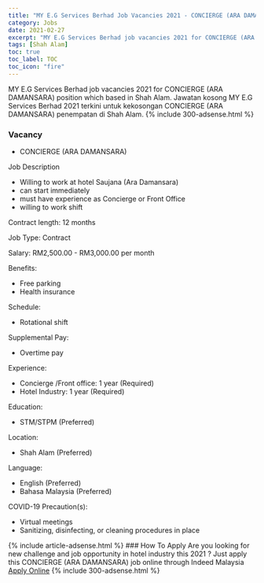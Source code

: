 ```yaml
---
title: "MY E.G Services Berhad Job Vacancies 2021 - CONCIERGE (ARA DAMANSARA)" 
category: Jobs 
date: 2021-02-27 
excerpt: "MY E.G Services Berhad job vacancies 2021 for CONCIERGE (ARA DAMANSARA) position which based in Shah Alam. Jawatan kosong MY E.G Services Berhad 2021 terkini untuk kekosongan CONCIERGE (ARA DAMANSARA) penempatan di Shah Alam" 
tags: [Shah Alam] 
toc: true 
toc_label: TOC 
toc_icon: "fire" 
--- 
```


MY E.G Services Berhad job vacancies 2021 for CONCIERGE (ARA DAMANSARA) position which based in Shah Alam. Jawatan kosong MY E.G Services Berhad 2021 terkini untuk kekosongan CONCIERGE (ARA DAMANSARA) penempatan di Shah Alam. 
{% include 300-adsense.html %} 
### Vacancy 
- CONCIERGE (ARA DAMANSARA) 
<div><p>Job Description</p><ul><li>Willing to work at hotel Saujana (Ara Damansara)</li><li>can start immediately</li><li>must have experience as Concierge or Front Office</li><li>willing to work shift</li></ul><p>Contract length: 12 months</p><p>Job Type: Contract</p><p>Salary: RM2,500.00 - RM3,000.00 per month</p><p>Benefits:</p><ul><li>Free parking</li><li>Health insurance</li></ul><p>Schedule:</p><ul><li>Rotational shift</li></ul><p>Supplemental Pay:</p><ul><li>Overtime pay</li></ul><p>Experience:</p><ul><li>Concierge /Front office: 1 year (Required)</li><li>Hotel Industry: 1 year (Required)</li></ul><p>Education:</p><ul><li>STM/STPM (Preferred)</li></ul><p>Location:</p><ul><li>Shah Alam (Preferred)</li></ul><p>Language:</p><ul><li>English (Preferred)</li><li>Bahasa Malaysia (Preferred)</li></ul><p>COVID-19 Precaution(s):</p><ul><li>Virtual meetings</li><li>Sanitizing, disinfecting, or cleaning procedures in place</li></ul></div> 
{% include article-adsense.html %} 
### How To Apply 
Are you looking for new challenge and job opportunity in hotel industry this 2021 ?
Just apply this CONCIERGE (ARA DAMANSARA) job online through Indeed Malaysia 
<a href="https://malaysia.indeed.com/viewjob?jk=a9f7511eb0f0a00f" class="btn btn--info" target="_blank" rel="nofollow noopenner">Apply Online</a> 
{% include 300-adsense.html %} 
